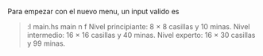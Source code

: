 Para empezar con el nuevo menu, un input valido es

>:l main.hs
>main
>n
>f
Nivel principiante: 8 × 8 casillas y 10 minas.
Nivel intermedio: 16 × 16 casillas y 40 minas.
Nivel experto: 16 × 30 casillas y 99 minas.

